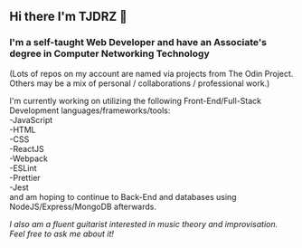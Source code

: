 ## Hi there I'm TJDRZ 👋

### I'm a self-taught Web Developer and have an Associate's degree in Computer Networking Technology

(Lots of repos on my account are named via projects from The Odin Project. Others may be a mix of personal / collaborations / professional work.)

I'm currently working on utilizing the following Front-End/Full-Stack Development languages/frameworks/tools:  
-JavaScript  
-HTML  
-CSS  
-ReactJS  
-Webpack  
-ESLint  
-Prettier  
-Jest  
and am hoping to continue to Back-End and databases using NodeJS/Express/MongoDB afterwards.



*I also am a fluent guitarist interested in music theory and improvisation. Feel free to ask me about it!*
